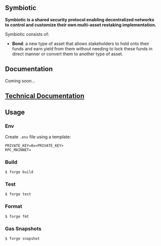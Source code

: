 ## Symbiotic

**Symbiotic is a shared security protocol enabling decentralized networks to control and customize their own multi-asset restaking implementation.**

Symbiotic consists of:

- **Bond**: a new type of asset that allows stakeholders to hold onto their funds and earn yield from them without needing to lock these funds in direct manner or convert them to another type of asset.

## Documentation

Coming soon...

## [Technical Documentation](https://github.com/symbioticfi/core/tree/main/docs)

## Usage

### Env

Create `.env` file using a template:

```
PRIVATE_KEY=0x<PRIVATE_KEY>
RPC_MAINNET=
```

### Build

```shell
$ forge build
```

### Test

```shell
$ forge test
```

### Format

```shell
$ forge fmt
```

### Gas Snapshots

```shell
$ forge snapshot
```
